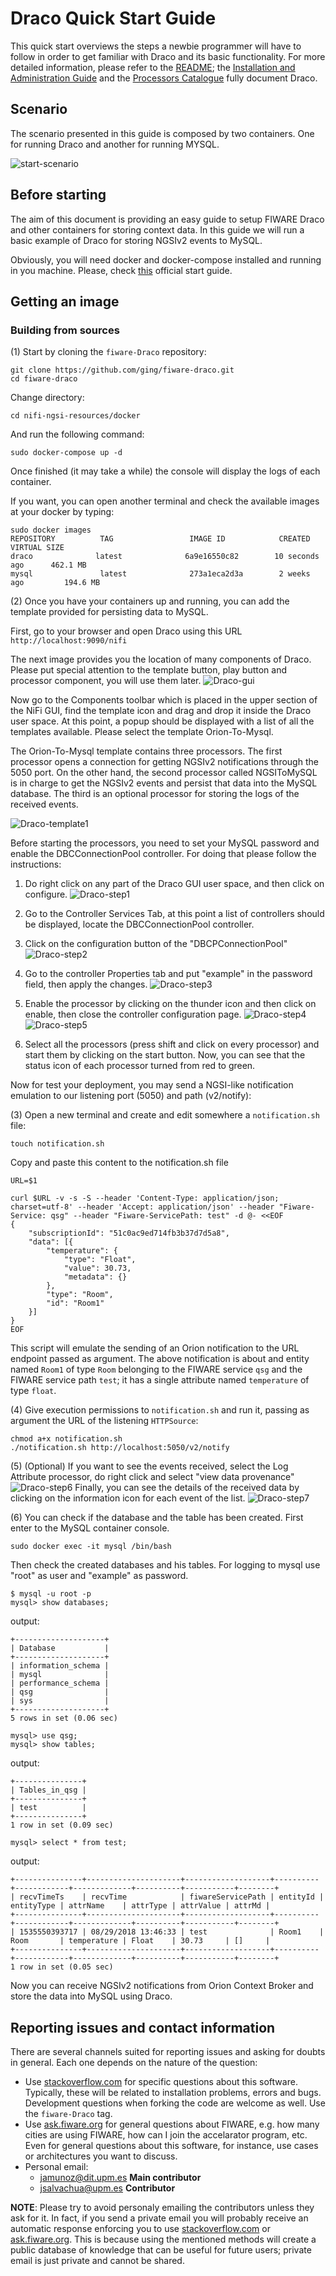 # Draco Quick Start Guide

This quick start overviews the steps a newbie programmer will have to follow in order to get familiar with Draco and its
basic functionality. For more detailed information, please refer to the [README](index.md); the
[Installation and Administration Guide](./installation_and_administration_guide/README.md) and the
[Processors Catalogue](processors_catalogue/README.md) fully document Draco.

## Scenario

The scenario presented in this guide is composed by two containers. One for running Draco and another for running MYSQL.

![start-scenario](./images/scenario.png)

## <a name="section1"></a>Before starting

The aim of this document is providing an easy guide to setup FIWARE Draco and other containers for storing context data.
In this guide we will run a basic example of Draco for storing NGSIv2 events to MySQL.

Obviously, you will need docker and docker-compose installed and running in you machine. Please, check
[this](https://docs.docker.com/linux/started/) official start guide.

## <a name="section2"></a>Getting an image

### <a name="section2.1"></a>Building from sources

(1) Start by cloning the `fiware-Draco` repository:

    git clone https://github.com/ging/fiware-draco.git
    cd fiware-draco

Change directory:

    cd nifi-ngsi-resources/docker

And run the following command:

    sudo docker-compose up -d

Once finished (it may take a while) the console will display the logs of each container.

If you want, you can open another terminal and check the available images at your docker by typing:

```
sudo docker images
REPOSITORY          TAG                 IMAGE ID            CREATED             VIRTUAL SIZE
draco              latest              6a9e16550c82        10 seconds ago      462.1 MB
mysql               latest              273a1eca2d3a        2 weeks ago         194.6 MB
```

(2) Once you have your containers up and running, you can add the template provided for persisting data to MySQL.

First, go to your browser and open Draco using this URL `http://localhost:9090/nifi`

The next image provides you the location of many components of Draco. Please put special attention to the template
button, play button and processor component, you will use them later.
![Draco-gui](./images/draco-toolbar-components.png)

Now go to the Components toolbar which is placed in the upper section of the NiFi GUI, find the template icon and drag
and drop it inside the Draco user space. At this point, a popup should be displayed with a list of all the templates
available. Please select the template Orion-To-Mysql.

The Orion-To-Mysql template contains three processors. The first processor opens a connection for getting NGSIv2
notifications through the 5050 port. On the other hand, the second processor called NGSIToMySQL is in charge to get the
NGSIv2 events and persist that data into the MySQL database. The third is an optional processor for storing the logs of
the received events.

![Draco-template1](./images/draco-template1.png)

Before starting the processors, you need to set your MySQL password and enable the DBCConnectionPool controller. For
doing that please follow the instructions:

1.  Do right click on any part of the Draco GUI user space, and then click on configure.
    ![Draco-step1](./images/step1.png)

2.  Go to the Controller Services Tab, at this point a list of controllers should be displayed, locate the
    DBCConnectionPool controller.

3.  Click on the configuration button of the "DBCPConnectionPool" ![Draco-step2](./images/step2.png)

4.  Go to the controller Properties tab and put "example" in the password field, then apply the changes.
    ![Draco-step3](./images/step3.png)

5.  Enable the processor by clicking on the thunder icon and then click on enable, then close the controller
    configuration page. ![Draco-step4](./images/step4.png) ![Draco-step5](./images/step5.png)

6.  Select all the processors (press shift and click on every processor) and start them by clicking on the start button.
    Now, you can see that the status icon of each processor turned from red to green.

Now for test your deployment, you may send a NGSI-like notification emulation to our listening port (5050) and path
(v2/notify):

(3) Open a new terminal and create and edit somewhere a `notification.sh` file:

```
touch notification.sh
```

Copy and paste this content to the notification.sh file

```
URL=$1

curl $URL -v -s -S --header 'Content-Type: application/json; charset=utf-8' --header 'Accept: application/json' --header "Fiware-Service: qsg" --header "Fiware-ServicePath: test" -d @- <<EOF
{
	"subscriptionId": "51c0ac9ed714fb3b37d7d5a8",
	"data": [{
		"temperature": {
			"type": "Float",
			"value": 30.73,
			"metadata": {}
		},
		"type": "Room",
		"id": "Room1"
	}]
}
EOF
```

This script will emulate the sending of an Orion notification to the URL endpoint passed as argument. The above
notification is about and entity named `Room1` of type `Room` belonging to the FIWARE service `qsg` and the FIWARE
service path `test`; it has a single attribute named `temperature` of type `float`.

(4) Give execution permissions to `notification.sh` and run it, passing as argument the URL of the listening
`HTTPSource`:

```
chmod a+x notification.sh
./notification.sh http://localhost:5050/v2/notify
```

(5) (Optional) If you want to see the events received, select the Log Attribute processor, do right click and select
"view data provenance" ![Draco-step6](./images/step6.png) Finally, you can see the details of the received data by
clicking on the information icon for each event of the list. ![Draco-step7](./images/step7.png)

(6) You can check if the database and the table has been created. First enter to the MySQL container console.

```
sudo docker exec -it mysql /bin/bash

```

Then check the created databases and his tables. For logging to mysql use "root" as user and "example" as password.

```
$ mysql -u root -p
mysql> show databases;
```

output:

```
+--------------------+
| Database           |
+--------------------+
| information_schema |
| mysql              |
| performance_schema |
| qsg                |
| sys                |
+--------------------+
5 rows in set (0.06 sec)

```

```
mysql> use qsg;
mysql> show tables;
```

output:

```
+---------------+
| Tables_in_qsg |
+---------------+
| test          |
+---------------+
1 row in set (0.09 sec)

```

```
mysql> select * from test;

```

output:

```
+---------------+---------------------+-------------------+----------+------------+-------------+----------+-----------+--------+
| recvTimeTs    | recvTime            | fiwareServicePath | entityId | entityType | attrName    | attrType | attrValue | attrMd |
+---------------+---------------------+-------------------+----------+------------+-------------+----------+-----------+--------+
| 1535550393717 | 08/29/2018 13:46:33 | test              | Room1    | Room       | temperature | Float    | 30.73     | []     |
+---------------+---------------------+-------------------+----------+------------+-------------+----------+-----------+--------+
1 row in set (0.05 sec)

```

Now you can receive NGSIv2 notifications from Orion Context Broker and store the data into MySQL using Draco.

## Reporting issues and contact information

There are several channels suited for reporting issues and asking for doubts in general. Each one depends on the nature
of the question:

-   Use [stackoverflow.com](http://stackoverflow.com) for specific questions about this software. Typically, these will
    be related to installation problems, errors and bugs. Development questions when forking the code are welcome as
    well. Use the `fiware-Draco` tag.
-   Use [ask.fiware.org](https://ask.fiware.org/questions/) for general questions about FIWARE, e.g. how many cities are
    using FIWARE, how can I join the accelarator program, etc. Even for general questions about this software, for
    instance, use cases or architectures you want to discuss.
-   Personal email:
    -   [jamunoz@dit.upm.es](mailto:jamunoz@dit.upm.es) **Main contributor**
    -   [jsalvachua@upm.es](mailto:jsalvachua@upm.es) **Contributor**

**NOTE**: Please try to avoid personaly emailing the contributors unless they ask for it. In fact, if you send a private
email you will probably receive an automatic response enforcing you to use [stackoverflow.com](http://stackoverflow.com)
or [ask.fiware.org](https://ask.fiware.org/questions/). This is because using the mentioned methods will create a public
database of knowledge that can be useful for future users; private email is just private and cannot be shared.
